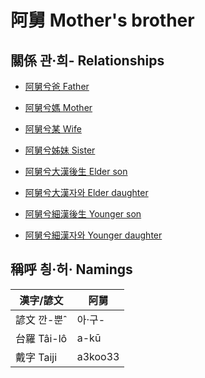 # 阿舅 Mother's brother

## 關係 관·희- Relationships

- [阿舅兮爸 Father](member13.md)

- [阿舅兮媽 Mother](member14.md)

- [阿舅兮某 Wife](member51.md)

- [阿舅兮姊妹 Sister](member15.md)

- [阿舅兮大漢後生 Elder son](member47.md)

- [阿舅兮大漢자와 Elder daughter](member48.md)

- [阿舅兮細漢後生 Younger son](member49.md)

- [阿舅兮細漢자와 Younger daughter](member50.md)



## 稱呼 칑·허· Namings

漢字/諺文 | 阿舅
--- | ---
諺文 깐-뿐ˆ | 아·구-
台羅 Tâi-lô | a-kū
戴字 Taiji | a3koo33


